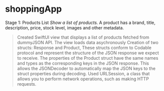 # shoppingApp

Stage 1: Products List
_Show a list of products._
A product has a brand, title, description, price, stock level, images and other metadata.

>Created SwiftUI view that displays a list of products fetched from dummyJSON API. The view loads data asychronously
>Creation of two structs: Response and Product, These structs conform to Codable protocol and represent the structure of the JSON response we expect to receive.
>The properties of the Product struct have the same names and types as the corresponding keys in the JSON response. 
This allows the JSONDecoder to automatically map the JSON keys to the struct properties during decoding.
> Used URLSession, a class that allows you to perform network operations, such as making HTTP requests. 

